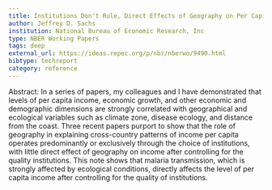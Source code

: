 ```yaml
---
title: Institutions Don't Rule, Direct Effects of Geography on Per Capita Income
author: Jeffrey D. Sachs
institution: National Bureau of Economic Research, Inc
type: NBER Working Papers
tags: deep
external_url: https://ideas.repec.org/p/nbr/nberwo/9490.html
bibtype: techreport
category: reference
---
```

Abstract: In a series of papers, my colleagues and I have demonstrated that levels of per capita income, economic growth, and other economic and demographic dimensions are strongly correlated with geographical and ecological variables such as climate zone, disease ecology, and distance from the coast. Three recent papers purport to show that the role of geography in explaining cross-country patterns of income per capita operates predominantly or exclusively through the choice of institutions, with little direct effect of geography on income after controlling for the quality institutions. This note shows that malaria transmission, which is strongly affected by ecological conditions, directly affects the level of per capita income after controlling for the quality of institutions.
